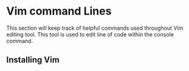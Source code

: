 # Vim command Lines

This section will keep track of helpful commands used throughout Vim editing tool. This tool is used to edit line of code within the console command.

## Installing Vim

